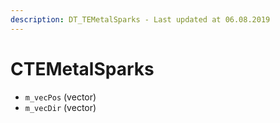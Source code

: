```yaml
---
description: DT_TEMetalSparks - Last updated at 06.08.2019
---
```


# CTEMetalSparks


* `m_vecPos` (vector)
* `m_vecDir` (vector)